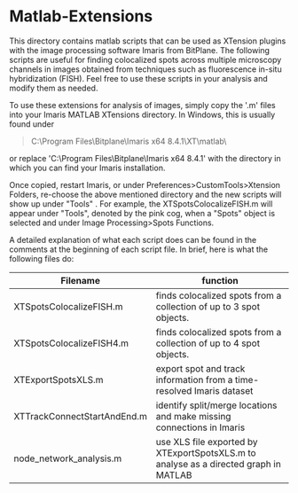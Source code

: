 # Matlab-Extensions

This directory contains matlab scripts that can be used as XTension plugins with the image processing software Imaris from BitPlane. The following scripts are useful for finding colocalized spots across multiple microscopy channels in images obtained from techniques such as fluorescence in-situ hybridization (FISH). Feel free to use these scripts in your analysis and modify them as needed. 

To use these extensions for analysis of images, simply copy the '.m' files into your Imaris MATLAB XTensions directory. In Windows, this is usually found under 

> C:\Program Files\Bitplane\Imaris x64 8.4.1\XT\matlab\ 

or replace 'C:\Program Files\Bitplane\Imaris x64 8.4.1' with the directory in which you can find your Imaris installation. 

Once copied, restart Imaris, or under Preferences>CustomTools>Xtension Folders, re-choose the above mentioned directory and the new scripts will show up under "Tools" . For example, the XTSpotsColocalizeFISH.m will appear under "Tools", denoted by the pink cog, when a "Spots" object is selected and under Image Processing>Spots Functions.

A detailed explanation of what each script does can be found in the comments at the beginning of each script file. In brief, here is what the following files do:

Filename | function
---------|---------
XTSpotsColocalizeFISH.m | finds colocalized spots from a collection of up to 3 spot objects.
XTSpotsColocalizeFISH4.m | finds colocalized spots from a collection of up to 4 spot objects.
XTExportSpotsXLS.m | export spot and track information from a time-resolved Imaris dataset
XTTrackConnectStartAndEnd.m | identify split/merge locations and make missing connections in Imaris
node_network_analysis.m | use XLS file exported by XTExportSpotsXLS.m to analyse as a directed graph in MATLAB
